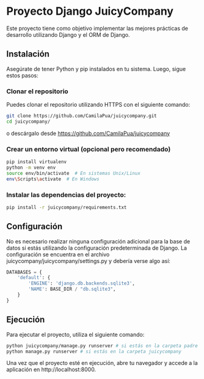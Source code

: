 # Proyecto Django JuicyCompany

Este proyecto tiene como objetivo implementar las mejores prácticas de desarrollo utilizando Django y el ORM de Django.

## Instalación

Asegúrate de tener Python y pip instalados en tu sistema. Luego, sigue estos pasos:

### Clonar el repositorio

Puedes clonar el repositorio utilizando HTTPS con el siguiente comando:

```bash
git clone https://github.com/CamilaPua/juicycompany.git
cd juicycompany/
```

o descárgalo desde https://github.com/CamilaPua/juicycompany

### Crear un entorno virtual (opcional pero recomendado)

```bash
pip install virtualenv
python -m venv env
source env/bin/activate  # En sistemas Unix/Linux
env\Scripts\activate  # En Windows
```

### Instalar las dependencias del proyecto:

```bash
pip install -r juicycompany/requirements.txt
```

## Configuración
No es necesario realizar ninguna configuración adicional para la base de datos si estás utilizando la configuración predeterminada de Django. La configuración se encuentra en el archivo juicycompany/juicycompany/settings.py y debería verse algo así:

```python
DATABASES = {
    'default': {
        'ENGINE': 'django.db.backends.sqlite3',
        'NAME': BASE_DIR / "db.sqlite3",
    }
}
```

## Ejecución
Para ejecutar el proyecto, utiliza el siguiente comando:

```bash
python juicycompany/manage.py runserver # si estás en la carpeta padre
python manage.py runserver # si estás en la carpeta juicycompany
```

Una vez que el proyecto esté en ejecución, abre tu navegador y accede a la aplicación en http://localhost:8000.
```
